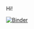 Hi!

[![Binder](https://mybinder.org/badge_logo.svg)](https://mybinder.org/v2/gh/psyhobear/ququmba/master)
